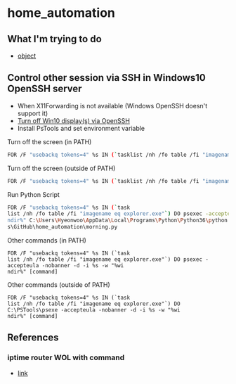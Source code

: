 # home_automation

## What I'm trying to do
- [object](https://github.com/hyeon95y/home_automation/blob/master/object.md)


## Control other session via SSH in Windows10 OpenSSH server
- When X11Forwarding is not available (Windows OpenSSH doesn't support it)
- [Turn off Win10 display(s) via OpenSSH](https://superuser.com/questions/1382319/turn-off-win10-displays-via-openssh)
- Install PsTools and set environment variable

Turn off the screen (in PATH)
```bash
FOR /F "usebackq tokens=4" %s IN (`tasklist /nh /fo table /fi "imagename eq explorer.exe"`) DO psexec -accepteula -nobanner -d -i %s -w "%windir%" powershell (Add-Type '[DllImport(\"user32.dll\")]^public static extern int SendMessage(int hWnd, int hMsg, int wParam, int lParam);' -Name a -Pas)::SendMessage(-1,0x0112,0xF170,2)
```

Turn off the screen (outside of PATH)
```bash
FOR /F "usebackq tokens=4" %s IN (`tasklist /nh /fo table /fi "imagename eq explorer.exe"`) DO C:\PSTools\psexec -accepteula -nobanner -d -i %s -w "%windir%" powershell (Add-Type '[DllImport(\"user32.dll\")]^public static extern int SendMessage(int hWnd, int hMsg, int wParam, int lParam);' -Name a -Pas)::SendMessage(-1,0x0112,0xF170,2)
```

Run Python Script
```bash
FOR /F "usebackq tokens=4" %s IN (`task
list /nh /fo table /fi "imagename eq explorer.exe"`) DO psexec -accepteula -nobanner -d -i %s -w "%wi
ndir%" C:\Users\Hyeonwoo\AppData\Local\Programs\Python\Python36\python.exe C:\Users\Hyeonwoo\Document
s\GitHub\home_automation\morning.py
```

Other commands (in PATH)
```
FOR /F "usebackq tokens=4" %s IN (`task
list /nh /fo table /fi "imagename eq explorer.exe"`) DO psexec -accepteula -nobanner -d -i %s -w "%wi
ndir%" [command]
```
Other commands (outside of PATH)
```
FOR /F "usebackq tokens=4" %s IN (`task
list /nh /fo table /fi "imagename eq explorer.exe"`) DO C:\PSTools\psexe -accepteula -nobanner -d -i %s -w "%wi
ndir%" [command]
```

## References

### iptime router WOL with command
- [link](http://2cpu.co.kr/bbs/board.php?bo_table=QnA&wr_id=506383)
